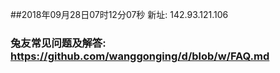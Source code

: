 ##2018年09月28日07时12分07秒 新址: 142.93.121.106
### 兔友常见问题及解答: https://github.com/wanggonging/d/blob/w/FAQ.md

